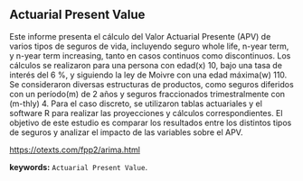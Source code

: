 ## Actuarial Present Value
Este informe presenta el cálculo del Valor Actuarial Presente (APV) de varios tipos de seguros de vida, incluyendo seguro whole life, n-year term, y n-year term increasing, tanto en casos continuos como discontinuos. Los cálculos se realizaron para una persona con edad(x) 10, bajo una tasa de interés del 6 %, y siguiendo la ley de Moivre con una edad máxima(w) 110. Se consideraron diversas estructuras de productos, como seguros diferidos con un período(m) de 2 años y seguros fraccionados trimestralmente con (m-thly) 4. Para el caso discreto, se utilizaron tablas actuariales y el software R para realizar las proyecciones y cálculos correspondientes. El objetivo de este estudio es comparar los resultados entre los distintos tipos de seguros y analizar el impacto de las variables sobre el APV.


https://otexts.com/fpp2/arima.html

**keywords:** `Actuarial Present Value`.
